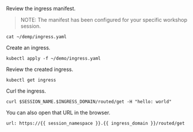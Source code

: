 Review the ingress manifest.

>NOTE: The manifest has been configured for your specific workshop session.

```
cat ~/demp/ingress.yaml
```

Create an ingress.

```execute-1
kubectl apply -f ~/demo/ingress.yaml
```

Review the created ingress.

```
kubectl get ingress
```

Curl the ingress.

```execute-1
curl $SESSION_NAME.$INGRESS_DOMAIN/routed/get -H "hello: world"
```

You can also open that URL in the browser.

```dashboard:open-url
url: https://{{ session_namespace }}.{{ ingress_domain }}/routed/get
```
